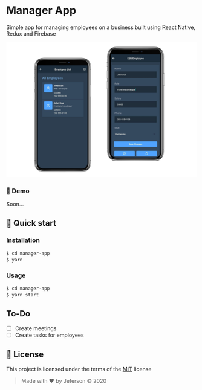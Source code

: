 # Manager App
Simple app for managing employees on a business built using React Native, Redux and Firebase 

![alt Mockup](.github/mockup.png)

### 📱 Demo

Soon...

## 🚀 Quick start

### Installation

```bash
$ cd manager-app
$ yarn
```

### Usage

```bash
$ cd manager-app
$ yarn start
```

## To-Do

- [ ] Create meetings
- [ ] Create tasks for employees

## 📝 License

This project is licensed under the terms of the [MIT](https://github.com/jeferson-sb/manager-app/blob/master/LICENSE) license

> Made with ♥ by Jeferson © 2020
